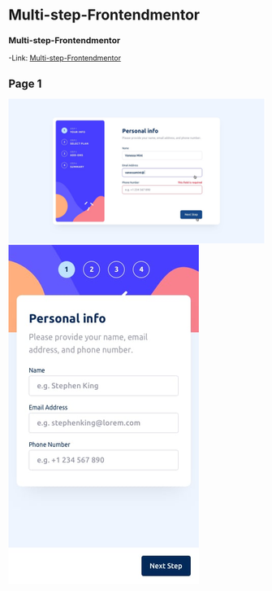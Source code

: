 # Multi-step-Frontendmentor
### Multi-step-Frontendmentor
-Link:
[Multi-step-Frontendmentor](https://multi-step-frontendmentor-iqtr8x33j-lgcarlinf.vercel.app/)
## Page 1
![](/public/active-states-step-1.jpg)
![](/public/mobile-design-step-1.jpg)
